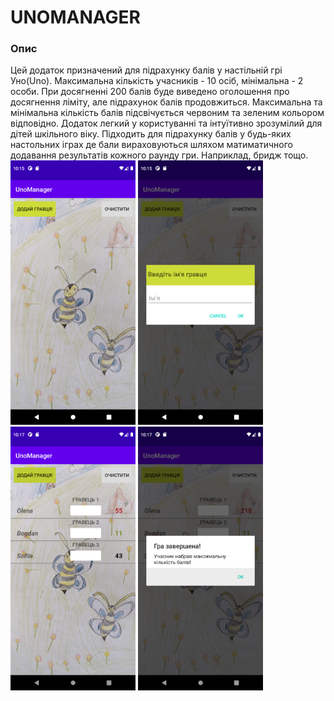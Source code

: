 <h1>UNOMANAGER</h1>

<h3>Опис</h3>
Цей додаток призначений для підрахунку балів у настільній грі Уно(Uno). 
Максимальна кількість учасників - 10 осіб, мінімальна - 2 особи. 
При досягненні 200 балів буде виведено оголошення про досягнення ліміту, але підрахунок балів продовжиться. 
Максимальна та мінімальна кількість балів підсвічується червоним та зеленим кольором відповідно.
Додаток легкий у користуванні та інтуїтивно зрозумілий для дітей шкільного віку.
Підходить для підрахунку балів у будь-яких настольних іграх де бали вираховуються шляхом матиматичного додавання результатів кожного раунду гри. 
Наприклад, бридж тощо.

<img src="screenshots/phone/screenshot_1658862932.png" alt="Screen_1" width="200 px"/>
<img src="screenshots/phone/screenshot_1658862943.png" alt="Screen_2" width="200 px"/>
<img src="screenshots/phone/screenshot_1658863064.png" alt="Screen_3" width="200 px"/>
<img src="screenshots/phone/screenshot_1658863075.png" alt="Screen_4" width="200 px"/>